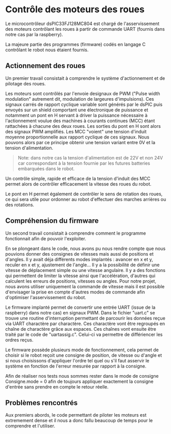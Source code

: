 # Contrôle des moteurs des roues

Le microcontrôleur dsPIC33FJ128MC804 est chargé de l'asservissement des moteurs contrôlant les roues à partir de commande UART (fournis dans notre cas par la raspberry).

La majeure partie des programmes (firmware) codés en langage C contrôlant le robot nous étaient fournis.

## Actionnement des roues

Un premier travail consistait à comprendre le système d'actionnement et de pilotage des roues.

Les moteurs sont contrôlés par l'envoie designaux de PWM ("Pulse width modulation" autrement dit, modulation de largeures d'impulsions). Ces signaux carrés de rapport cyclique variable sont générés par le dsPIC puis envoyés sur un shield comportant une électronique de puissance et notamment un pont en H servant à driver la puissance nécessaire à l'actionnement voulue des machines à courants continues (MCC) étant rattachées à chacune des deux roues. Les sorties du pont en H sont alors des signaux PWM amplifiés. Les MCC "voient" une tension d'induit moyenne proportionnelle aux rapport cyclique de ces signaux. Nous pouvons alors par ce principe obtenir une tension variant entre 0V et la tension d'alimentation.
> Note: dans notre cas la tension d'alimentation est de 22V et non 24V car correspondant à la tension fournie par les futures batteries embarquées dans le robot.

Un contrôle simple, rapide et efficace de la tension d'induit des MCC permet alors de contrôler efficacement la vitesse des roues du robot.

Le pont en H permet également de contrôler le sens de rotation des roues, ce qui sera utile pour ordonner au robot d'effectuer des marches arrières ou des rotations. 

## Compréhension du firmware

Un second travail consistait à comprendre comment le programme fonctionnait afin de pouvoir l'exploiter.

En se plongeant dans le code, nous avons pu nous rendre compte que nous pouvions donner des consignes de vitesses mais aussi de positions et d'angles. Il y avait déja différents modes implantés : avancer en x et y, reculer en x et y, ajustement de l'angle... Il y a la possibilité de définir une vitesse de déplacement simple ou une vitesse angulaire. Il y a des fonctions qui permettent de limiter la vitesse ainsi que l'accélération, d'autres qui calculent les erreurs de positions, vitesses ou angles.
Pour notre projet, nous avons utiliser uniquement la commande de vitesse mais il est possible d'envisager la prise en compte d'autres modes de commande afin d'optimiser l'asservissement du robot.

Le firmware implanté permet de convertir une entrée UART (issue de la raspberry) dans notre cas) en signaux PWM. Dans le fichier "uart.c" se trouve une routine d'interruption permettant de parcourir les données reçue via UART charactère par charactère. Ces charactère vont être regroupés en chaîne de charactère grâce aux espaces. Ces chaînes vont ensuite être traité par le code de "uartassig.c". Celui-ci va permettre de différiencer les ordres reçus.

Le firmware possède plusieurs mode de fonctionnement, cela permet de choisir si le robot reçoit une consigne de position, de vitesse ou d'angle et si nous choisissons d'appliquer l'ordre tel quel ou s'il faut asservir le système en fonction de l'erreur mesurée par rapport à la consigne.

Afin de réaliser nos tests nous sommes rester dans le mode de consigne Consigne.mode = 0 afin de toujours appliquer exactement la consigne d'entrée sans prendre en compte le retour réelle.

## Problèmes rencontrés

Aux premiers abords, le code permettant de piloter les moteurs est extremement dense et il nous a donc fallu beaucoup de temps pour le comprendre et l'utiliser.

